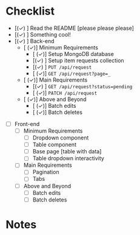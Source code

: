 # Checklist

<!-- Make sure you fill out this checklist with what you've done before submitting! -->

- [(✓) ] Read the README [please please please]
- [(✓) ] Something cool!
- [(✓) ] Back-end
  - [ (✓)] Minimum Requirements
    - [ (✓)] Setup MongoDB database
    - [(✓) ] Setup item requests collection
    - [(✓) ] `PUT /api/request`
    - [ (✓)] `GET /api/request?page=_`
  - [ (✓)] Main Requirements
    - [(✓) ] `GET /api/request?status=pending`
    - [ (✓)] `PATCH /api/request`
  - [ (✓)] Above and Beyond
    - [ (✓)] Batch edits
    - [ (✓)] Batch deletes
- [ ] Front-end
  - [ ] Minimum Requirements
    - [ ] Dropdown component
    - [ ] Table component
    - [ ] Base page [table with data]
    - [ ] Table dropdown interactivity
  - [ ] Main Requirements
    - [ ] Pagination
    - [ ] Tabs
  - [ ] Above and Beyond
    - [ ] Batch edits
    - [ ] Batch deletes

# Notes

<!-- Notes go here -->